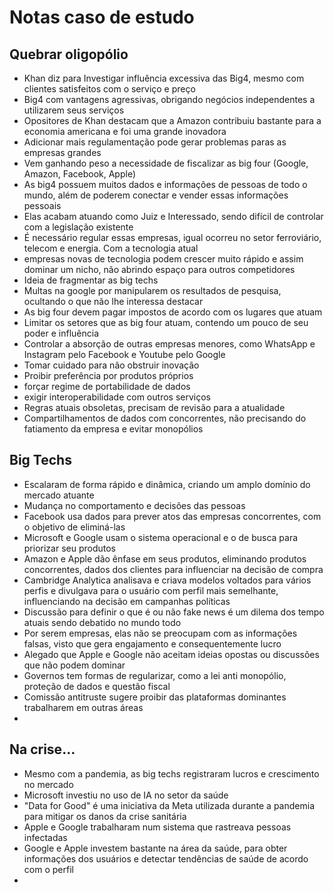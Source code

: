 # Notas caso de estudo

## Quebrar oligopólio

- Khan diz para Investigar influência excessiva das Big4, mesmo com clientes satisfeitos com o serviço e preço
- Big4 com vantagens agressivas, obrigando negócios independentes a utilizarem seus serviços
- Opositores de Khan destacam que a Amazon contribuiu bastante para a economia americana e foi uma grande inovadora
- Adicionar mais regulamentação pode gerar problemas paras as empresas grandes
- Vem ganhando peso a necessidade de fiscalizar as big four (Google, Amazon, Facebook, Apple)
- As big4 possuem muitos dados e informações de pessoas de todo o mundo, além de poderem conectar e vender essas informações pessoais
- Elas acabam atuando como Juiz e Interessado, sendo difícil de controlar com a legislação existente
- É necessário regular essas empresas, igual ocorreu no setor ferroviário, telecom e energia. Com a tecnologia atual
- empresas novas de tecnologia podem crescer muito rápido e assim dominar um nicho, não abrindo espaço para outros competidores
- Ideia de fragmentar as big techs
- Multas na google por manipularem os resultados de pesquisa, ocultando o que não lhe interessa destacar
- As big four devem pagar impostos de acordo com os lugares que atuam
- Limitar os setores que as big four atuam, contendo um pouco de seu poder e influência
- Controlar a absorção de outras empresas menores, como WhatsApp e Instagram pelo Facebook e Youtube pelo Google
- Tomar cuidado para não obstruir inovação
- Proibir preferência por produtos próprios
- forçar regime de portabilidade de dados
- exigir interoperabilidade com outros serviços
- Regras atuais obsoletas, precisam de revisão para a atualidade
- Compartilhamentos de dados com concorrentes, não precisando do fatiamento da empresa e evitar monopólios

## Big Techs

- Escalaram de forma rápido e dinâmica, criando um amplo domínio do mercado atuante
- Mudança no comportamento e decisões das pessoas
- Facebook usa dados para prever atos das empresas concorrentes, com o objetivo de eliminá-las
- Microsoft e Google usam o sistema operacional e o de busca para priorizar seu produtos
- Amazon e Apple dão ênfase em seus produtos, eliminando produtos concorrentes, dados dos clientes para influenciar na decisão de compra
- Cambridge Analytica analisava e criava modelos voltados para vários perfis e divulgava para o usuário com perfil mais semelhante, influenciando na decisão em campanhas políticas
- Discussão para definir o que é ou não fake news é um dilema dos tempo atuais sendo debatido no mundo todo
- Por serem empresas, elas não se preocupam com as informações falsas, visto que gera engajamento e consequentemente lucro
- Alegado que Apple e Google não aceitam ideias opostas ou discussões que não podem dominar
- Governos tem formas de regularizar, como a lei anti monopólio, proteção de dados e questão fiscal
- Comissão antitruste sugere proibir das plataformas dominantes trabalharem em outras áreas
- 

## Na crise...

- Mesmo com a pandemia, as big techs registraram lucros e crescimento no mercado
- Microsoft investiu no uso de IA no setor da saúde
- "Data for Good" é uma iniciativa da Meta utilizada durante a pandemia para mitigar os danos da crise sanitária
- Apple e Google trabalharam num sistema que rastreava pessoas infectadas
- Google e Apple investem bastante na área da saúde, para obter informações dos usuários e detectar tendências de saúde de acordo com o perfil
- 
<!--stackedit_data:
eyJoaXN0b3J5IjpbLTcwOTMyNzA2MSwtMTk4MTk0NzE0NCw3OT
M3NDY3ODIsMTM3OTA2NTgzOSw4NTY5OTUyNDEsMTI2NDk4OTUz
MF19
-->